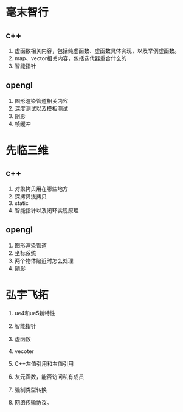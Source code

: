 # 毫末智行

## c++

1. 虚函数相关内容，包括纯虚函数、虚函数具体实现，以及举例虚函数。
2. map、vector相关内容，包括迭代器重合什么的
3. 智能指针

## opengl

1. 图形渲染管道相关内容
2. 深度测试以及模板测试
3. 阴影
4. 帧缓冲

# 先临三维

## c++

1. 对象拷贝用在哪些地方
2. 深拷贝浅拷贝
3. static
4. 智能指针以及闭环实现原理

## opengl

1. 图形渲染管道
2. 坐标系统
3. 两个物体贴近时怎么处理
4. 阴影



# 弘宇飞拓

1. ue4和ue5新特性
2. 智能指针
3. 虚函数
4. vecoter

2. C++左值引用和右值引用

3. 友元函数，能否访问私有成员
4. 强制类型转换
5. 网络传输协议。